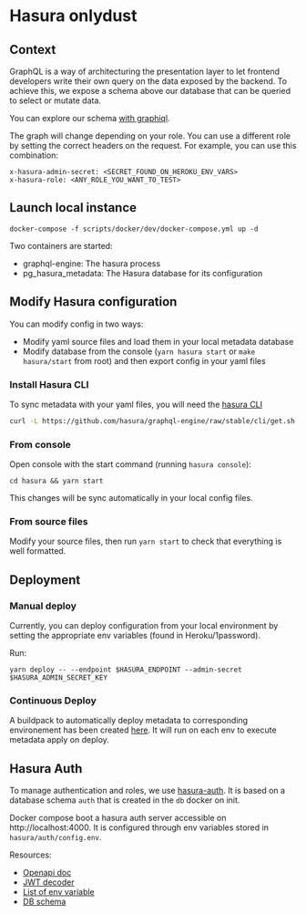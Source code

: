 # Hasura onlydust

## Context

GraphQL is a way of architecturing the presentation layer to let frontend developers write their own query on the data exposed by the backend.
To achieve this, we expose a schema above our database that can be queried to select or mutate data.

You can explore our schema [with graphiql](https://cloud.hasura.io/public/graphiql?endpoint=https%3A%2F%2Fonlydust-hasura-staging.herokuapp.com%2Fv1%2Fgraphql).

The graph will change depending on your role.
You can use a different role by setting the correct headers on the request.
For example, you can use this combination:

```
x-hasura-admin-secret: <SECRET_FOUND_ON_HEROKU_ENV_VARS>
x-hasura-role: <ANY_ROLE_YOU_WANT_TO_TEST>
```

## Launch local instance

```
docker-compose -f scripts/docker/dev/docker-compose.yml up -d
```

Two containers are started:

-   graphql-engine: The hasura process
-   pg_hasura_metadata: The Hasura database for its configuration

## Modify Hasura configuration

You can modify config in two ways:

-   Modify yaml source files and load them in your local metadata database
-   Modify database from the console (`yarn hasura start` or `make hasura/start` from root) and then export config in your yaml files

### Install Hasura CLI

To sync metadata with your yaml files, you will need the [hasura CLI](https://hasura.io/docs/latest/hasura-cli/install-hasura-cli/)

```bash
curl -L https://github.com/hasura/graphql-engine/raw/stable/cli/get.sh | bash
```

### From console

Open console with the start command (running `hasura console`):

```
cd hasura && yarn start
```

This changes will be sync automatically in your local config files.

### From source files

Modify your source files, then run `yarn start` to check that everything is well formatted.

## Deployment

### Manual deploy

Currently, you can deploy configuration from your local environment by setting the appropriate env variables (found in Heroku/1password).

Run:

```
yarn deploy -- --endpoint $HASURA_ENDPOINT --admin-secret $HASURA_ADMIN_SECRET_KEY
```

### Continuous Deploy

A buildpack to automatically deploy metadata to corresponding environement has been created [here](https://github.com/onlydustxyz/update-hasura-metadata-buildpack).
It will run on each env to execute metadata apply on deploy.

## Hasura Auth

To manage authentication and roles, we use [hasura-auth](https://github.com/nhost/hasura-auth).
It is based on a database schema `auth` that is created in the `db` docker on init.

Docker compose boot a hasura auth server accessible on http://localhost:4000.
It is configured through env variables stored in `hasura/auth/config.env`.

Resources:

-   [Openapi doc](https://editor.swagger.io/?url=https://raw.githubusercontent.com/nhost/hasura-auth/main/docs/openapi.json)
-   [JWT decoder](https://jwt.io/)
-   [List of env variable](https://github.com/nhost/hasura-auth/blob/main/docs/environment-variables.md)
-   [DB schema](https://github.com/nhost/hasura-auth/blob/main/docs/schema.md)
